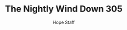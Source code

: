 ---
image: /assets/img/nwd/305_nwd_psalm_68_19_b_nlt.png
title: The Nightly Wind Down 305
number: 305
categories:
  - The Nightly Wind Down
author: Hope Staff
notes: The Nightly Wind Down 305
embed: >-
  EMBED_GOES_HERE
transcript: >-
  SOME LINES OF TEXT START HERE
---